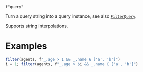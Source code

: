 ```
f"query"
```

Turn a query string into a query instance, see also [`FilterQuery`](@ref).

Supports string interpolations.

# Examples

```julia
filter(agents, f"_.age > 1 && _.name ∈ ['a', 'b']")
i = 1; filter(agents, f"_.age > $i && _.name ∈ ['a', 'b']")
```
